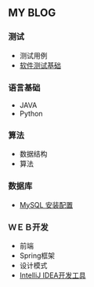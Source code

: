 ## MY BLOG
### 测试
   - 测试用例
   - [软件测试基础](https://blog.csdn.net/weixin_43676842/article/category/9187872)
### 语言基础
   - JAVA
   - Python
### 算法
   - 数据结构
   - 算法
### 数据库
   - [MySQL 安装配置](https://blog.csdn.net/weixin_43676842/article/details/98110690) 
### ＷＥＢ开发
   - 前端
   - Spring框架
   - 设计模式
   - [IntelliJ IDEA开发工具](https://blog.csdn.net/weixin_43676842/article/category/9304331)
